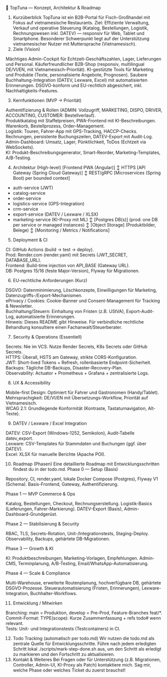 🌊 TopTuna — Konzept, Architektur & Roadmap
1. Kurzüberblick
TopTuna ist ein B2B-Portal für Fisch-Großhandel mit Fokus auf vietnamesische Restaurants. Ziel: Effiziente Verwaltung, Verkauf und operative Steuerung (Katalog, Bestellungen, Logistik, Rechnungswesen inkl. DATEV) — responsiv für Web, Tablet und Smartphone. Besonderer Schwerpunkt liegt auf der Unterstützung vietnamesischer Nutzer mit Muttersprache (Vietnamesisch).
2. Ziele (Vision)

Mächtiges Admin-Cockpit für Echtzeit-Geschäftszahlen, Lager, Lieferungen und Personal.
Käuferfreundlicher B2B-Shop (responsiv, multilingual DE/VI/EN, mit Vietnamesisch-Priorität).
KI-gestützte Tools für Marketing und Produkte (Texte, personalisierte Angebote, Prognosen).
Saubere Buchhaltung-Integration (DATEV, Lexware, Excel) mit automatisierten Erinnerungen.
DSGVO-konform und EU-rechtlich abgesichert, inkl. Nachhaltigkeits-Features.

3. Kernfunktionen (MVP → Priorität)

Authentifizierung & Rollen (ADMIN: Vollzugriff, MARKETING, DISPO, DRIVER, ACCOUNTING, CUSTOMER: Bestellverlauf).  
Produktkatalog mit Staffelpreisen, PWA-Frontend mit KI-Beschreibungen.  
Warenkorb, Bestellprozess, Order-Management.  
Logistik: Touren, Fahrer-App mit GPS-Tracking, HACCP-Checks.  
Rechnungen, persistente Buchungszeilen, DATEV-Export mit Audit-Log.  
Admin-Dashboard: Umsatz, Lager, Pünktlichkeit, ToDos (Echtzeit via WebSockets).  
KI: Produkt-Beschreibungsgenerator, Smart-Reorder, Marketing-Templates, A/B-Testing.

4. Architektur (High-level)
[Frontend PWA (Angular)]
  ↕ HTTPS
[API Gateway (Spring Cloud Gateway)]
  ↕ REST/gRPC
[Microservices (Spring Boot) per bounded context]
  - auth-service (JWT)
  - catalog-service
  - order-service
  - logistics-service (GPS-Integration)
  - crm-service
  - export-service (DATEV / Lexware / XLSX)
  - marketing-service (KI-Proxy mit ML)
  ↕
[Postgres DB(s)] (prod: one DB per service or managed instances)
  ↕
[Object Storage] (Produktbilder, Belege)
  ↕
[Monitoring / Metrics / Notifications]

5. Deployment & CI

CI: GitHub Actions (build → test → deploy).  
Prod: Render.com (render.yaml) mit Secrets (JWT_SECRET, DATABASE_URL).  
Frontend: Build-time injection von API_BASE (Gateway URL).  
DB: Postgres 15/16 (feste Major-Version), Flyway für Migrationen.

6. EU-rechtliche Anforderungen (Kurz)

DSGVO: Datenminimierung, Löschkonzepte, Einwilligungen für Marketing, Datenzugriffs-/Export-Mechanismen.  
ePrivacy / Cookies: Cookie-Banner und Consent-Management für Tracking & Newsletter.  
Buchhaltung/Steuern: Einhaltung von Fristen (z.B. UStVA), Export-Audit-Log, automatisierte Erinnerungen.  
Hinweis: Dieses README gibt Hinweise. Für verbindliche rechtliche Behandlung konsultiere einen Fachanwalt/Steuerberater.



7. Security & Operations (Essentiell)

Secrets: Nie im VCS. Nutze Render Secrets, K8s Secrets oder GitHub Secrets.  
HTTPS: Überall, HSTS am Gateway, strikte CORS-Konfiguration.  
JWT: Short-lived Tokens + Refresh, rollenbasierte Endpoint-Sicherheit.  
Backups: Tägliche DB-Backups, Disaster-Recovery-Plan.  
Observability: Actuator + Prometheus + Grafana + zentralisierte Logs.

8. UX & Accessibility

Mobile-first Design: Optimiert für Fahrer und Gastronomen (Handy/Tablet).  
Mehrsprachigkeit: DE/VI/EN mit Übersetzungs-Workflow, Priorität auf Vietnamesisch.  
WCAG 2.1: Grundlegende Konformität (Kontraste, Tastaturnavigation, Alt-Texte).

9. DATEV / Lexware / Excel Integration

DATEV: CSV-Export (Windows-1252, Semikolon), Audit-Tabelle datev_export.  
Lexware: CSV-Templates für Stammdaten und Buchungen (ggf. über DATEV).  
Excel: XLSX für manuelle Berichte (Apache POI).

10. Roadmap (Phasen)
Eine detaillierte Roadmap mit Entwicklungsschritten findest du in der todo.md.
Phase 0 — Setup (Basis)

Repository, CI, render.yaml, lokale Docker Compose (Postgres), Flyway V1 (Schema).
Basis-Frontend, Gateway, Authentifizierung.

Phase 1 — MVP Commerce & Ops

Katalog, Bestellungen, Checkout, Rechnungserstellung.
Logistik-Basics (Lieferungen, Fahrer-Markierung).
DATEV-Export (Basis), Admin-Dashboard-Grundgerüst.

Phase 2 — Stabilisierung & Security

RBAC, TLS, Secrets-Rotation, Unit-/Integrationstests, Staging-Deploy.
Observability, Backups, gehärtete DB-Migrationen.

Phase 3 — Growth & KI

KI: Produktbeschreibungen, Marketing-Vorlagen, Empfehlungen.
Admin-CMS, Terminplanung, A/B-Testing, Email/WhatsApp-Automatisierung.

Phase 4 — Scale & Compliance

Multi-Warehouse, erweiterte Routenplanung, hochverfügbare DB, gehärtete DSGVO-Prozesse.
Steuerautomatisierung (Fristen, Erinnerungen), Lexware-Integration, Buchhalter-Workflows.

11. Entwicklung / Mitwirken

Branching: main = Produktion, develop = Pre-Prod, Feature-Branches feat/*.  
Commit-Format: TYPE(scope): Kurze Zusammenfassung + refs todo#<Schritt> wenn relevant.  
Tests: Unit- und Integrationstests (Testcontainers) in CI.

12. Todo Tracking (automatisch per todo.md)
Wir nutzen die todo.md als zentrale Quelle für Entwicklungsschritte. Führe nach jedem erledigten Schritt lokal ./scripts/mark-step-done.sh <NUMMER> aus, um den Schritt als erledigt zu markieren und den Fortschritt zu aktualisieren.
13. Kontakt & Weiteres
Bei Fragen oder für Unterstützung (z.B. Migrationen, Controller, Admin-UI, KI-Proxy als Patch) kontaktiere mich. Sag mir, welche Phase oder welches Ticket du zuerst brauchst!